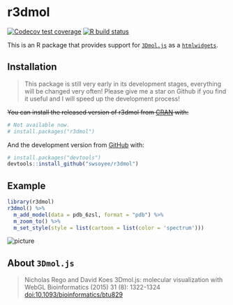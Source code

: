 
<!-- README.md is generated from README.Rmd. Please edit that file -->

# r3dmol

<!-- badges: start -->

[![Codecov test
coverage](https://codecov.io/gh/swsoyee/r3dmol/branch/master/graph/badge.svg)](https://codecov.io/gh/swsoyee/r3dmol?branch=master)
[![R build
status](https://github.com/swsoyee/r3dmol/workflows/R-CMD-check/badge.svg)](https://github.com/swsoyee/r3dmol/actions)
<!-- badges: end -->

This is an R package that provides support for
[`3Dmol.js`](https://3dmol.csb.pitt.edu/index.html) as a
[`htmlwidgets`](https://www.htmlwidgets.org/).

## Installation

> This package is still very early in its development stages, everything
> will be changed very often\! Please give me a star on Github if you
> find it useful and I will speed up the development process\!

~~You can install the released version of r3dmol from
[CRAN](https://CRAN.R-project.org) with:~~

``` r
# Not available now.
# install.packages("r3dmol")
```

And the development version from [GitHub](https://github.com/) with:

``` r
# install.packages("devtools")
devtools::install_github("swsoyee/r3dmol")
```

## Example

``` r
library(r3dmol)
r3dmol() %>%
  m_add_model(data = pdb_6zsl, format = "pdb") %>%
  m_zoom_to() %>%
  m_set_style(style = list(cartoon = list(color = 'spectrum')))
```

![picture](https://user-images.githubusercontent.com/20528423/92235475-aff64180-eeee-11ea-94b8-304ea64425b5.png)

## About `3Dmol.js`

> Nicholas Rego and David Koes 3Dmol.js: molecular visualization with
> WebGL Bioinformatics (2015) 31 (8): 1322-1324
> [doi:10.1093/bioinformatics/btu829](http://doi.org/10.1093/bioinformatics/btu829)
